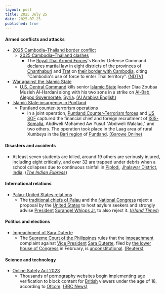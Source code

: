 ```yaml
---
layout: post
title: 2025 July 25
date: 2025-07-25
published: true
---
```



#### Armed conflicts and attacks

* [2025 Cambodia–Thailand border conflict](https://en.wikipedia.org/wiki/2025_Cambodia%E2%80%93Thailand_border_conflict "2025 Cambodia–Thailand border conflict")
  * [2025 Cambodia–Thailand clashes](https://en.wikipedia.org/wiki/2025_Cambodia%E2%80%93Thailand_clashes "2025 Cambodia–Thailand clashes")
    * The [Royal Thai Armed Forces](https://en.wikipedia.org/wiki/Royal_Thai_Armed_Forces "Royal Thai Armed Forces")'s Border Defense Command declares [martial law](https://en.wikipedia.org/wiki/Martial_law "Martial law") in eight districts of the provinces of [Chanthaburi](https://en.wikipedia.org/wiki/Chanthaburi_province "Chanthaburi province") and [Trat](https://en.wikipedia.org/wiki/Trat_province "Trat province") on [their border with Cambodia](https://en.wikipedia.org/wiki/Cambodia%E2%80%93Thailand_border "Cambodia–Thailand border"), citing "Cambodia's use of force to enter Thai territory". [(NDTV)](https://www.ndtv.com/world-news/thailand-declares-martial-law-in-8-districts-bordering-cambodia-after-deadly-clashes-news-agency-afp-8949722)
* [War against the Islamic State](https://en.wikipedia.org/wiki/War_against_the_Islamic_State "War against the Islamic State")
  * [U.S. Central Command](https://en.wikipedia.org/wiki/United_States_Central_Command "United States Central Command") kills senior [Islamic State](https://en.wikipedia.org/wiki/Islamic_State "Islamic State") leader Diaa Zoubaa Musleh Al-Hardani along with his two sons in a strike on [Al-Bab](https://en.wikipedia.org/wiki/Al-Bab "Al-Bab"), [Aleppo Governorate](https://en.wikipedia.org/wiki/Aleppo_Governorate "Aleppo Governorate"), [Syria](https://en.wikipedia.org/wiki/Syria "Syria"). [(Al Arabiya English)](https://english.alarabiya.net/News/middle-east/2025/07/25/us-centcom-says-it-killed-senior-isis-leader-in-syria)
* [Islamic State insurgency in Puntland](https://en.wikipedia.org/wiki/Islamic_State_insurgency_in_Puntland "Islamic State insurgency in Puntland")
  * [Puntland counter-terrorism operations](https://en.wikipedia.org/wiki/Puntland_counter-terrorism_operations "Puntland counter-terrorism operations")
    * In a joint operation, [Puntland Counter-Terrorism forces](https://en.wikipedia.org/wiki/Puntland_counter-terrorism_operations "Puntland counter-terrorism operations") and [US SOF](https://en.wikipedia.org/wiki/US_SOF "US SOF") captured the financial chief and foreign recruitment of [ISIS-Somalia](https://en.wikipedia.org/wiki/ISIS-Somalia "ISIS-Somalia"), Abdiweli Mohamed Aw Yusuf "Abdiweli Walalac," and two others. The operation took place in the Laag area of rural Xumbeys in the [Bari region](https://en.wikipedia.org/wiki/Bari_Region "Bari Region") of [Puntland](https://en.wikipedia.org/wiki/Puntland "Puntland"). [(Garowe Online)](https://www.garoweonline.com/en/news/somalia/somalia-puntland-forces-with-u-s-support-capture-senior-isis-leader)

#### Disasters and accidents

* At least seven students are killed, around 19 others are seriously injured, including eight critically, and over 32 are trapped under debris when a school collapses due to continuous rainfall in [Piplodi](https://en.wikipedia.org/wiki/Piplodi "Piplodi"), [Jhalawar District](https://en.wikipedia.org/wiki/Jhalawar_District "Jhalawar District"), [India](https://en.wikipedia.org/wiki/India "India"). [(*The Indian Express*)](https://indianexpress.com/article/india/rajasthan-school-building-collapse-jhalawar-children-trapped-toll-rescue-ops-10148248/)

#### International relations

* [Palau–United States relations](https://en.wikipedia.org/wiki/Palau%E2%80%93United_States_relations "Palau–United States relations")
  * The [traditional chiefs of Palau](https://en.wikipedia.org/wiki/Traditional_chiefs_of_Palau "Traditional chiefs of Palau") and the [National Congress](https://en.wikipedia.org/wiki/Palau_National_Congress "Palau National Congress") reject a proposal by the [United States](https://en.wikipedia.org/wiki/United_States "United States") to host asylum seekers and strongly advise [President](https://en.wikipedia.org/wiki/President_of_Palau "President of Palau") [Surangel Whipps Jr.](https://en.wikipedia.org/wiki/Surangel_Whipps_Jr. "Surangel Whipps Jr.") to also reject it. [(*Island Times*)](https://islandtimes.org/palau-leaders-reject-u-s-proposal-to-host-asylum-seekers/)

#### Politics and elections

* [Impeachment of Sara Duterte](https://en.wikipedia.org/wiki/Impeachment_of_Sara_Duterte "Impeachment of Sara Duterte")
  * The [Supreme Court of the Philippines](https://en.wikipedia.org/wiki/Supreme_Court_of_the_Philippines "Supreme Court of the Philippines") rules that the [impeachment](https://en.wikipedia.org/wiki/Impeachment_in_the_Philippines "Impeachment in the Philippines") complaint against [Vice President](https://en.wikipedia.org/wiki/Vice_President_of_the_Philippines "Vice President of the Philippines") [Sara Duterte](https://en.wikipedia.org/wiki/Sara_Duterte "Sara Duterte"), filed by [the lower house of Congress](https://en.wikipedia.org/wiki/House_of_Representatives_of_the_Philippines "House of Representatives of the Philippines") in February, is [unconstitutional](https://en.wikipedia.org/wiki/Constitution_of_the_Philippines "Constitution of the Philippines"). [(Reuters)](https://www.reuters.com/world/asia-pacific/philippine-supreme-court-voids-impeachment-complaint-against-vp-duterte-2025-07-25/)

#### Science and technology

* [Online Safety Act 2023](https://en.wikipedia.org/wiki/Online_Safety_Act_2023 "Online Safety Act 2023")
  * Thousands of [pornography](https://en.wikipedia.org/wiki/Pornography "Pornography") websites begin implementing age verification to block content for [British](https://en.wikipedia.org/wiki/United_Kingdom "United Kingdom") viewers under the age of 18, according to [Ofcom](https://en.wikipedia.org/wiki/Ofcom "Ofcom"). [(BBC News)](https://www.bbc.co.uk/news/articles/c24v4dl5r16o)
